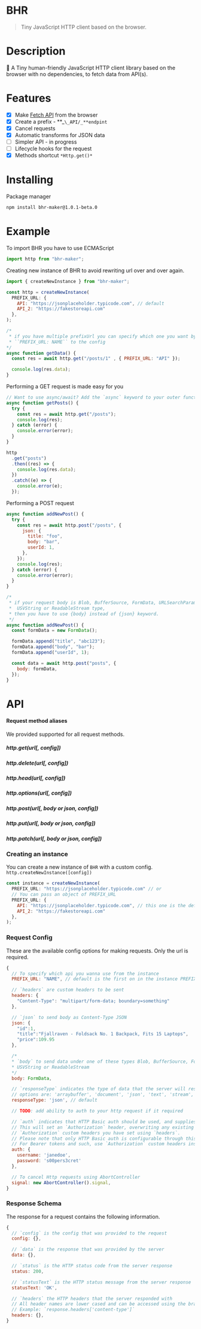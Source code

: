 # BHR

> Tiny JavaScript HTTP client based on the browser.

# Description

🌴 A Tiny human-friendly JavaScript HTTP client library based on the browser with no dependencies, to fetch data from API(s).

# Features

- [x] Make [Fetch API](https://developer.mozilla.org/en-US/docs/Web/API/Fetch_API) from the browser
- [x] Create a prefix - **_`\_API/_**endpint`
- [x] Cancel requests
- [x] Automatic transforms for JSON data
- [ ] Simpler API - in progress
- [ ] Lifecycle hooks for the request
- [x] Methods shortcut `*Http.get()*`

# Installing

Package manager

```bash
npm install bhr-maker@1.0.1-beta.0
```

# Example

To import BHR you have to use ECMAScript

```javascript
import http from "bhr-maker";
```

Creating new instance of BHR to avoid rewriting url over and over again.

```javascript
import { createNewInstance } from "bhr-maker";

const http = createNewInstance(
  PREFIX_URL: {
    API: "https://jsonplaceholder.typicode.com", // default
    API_2: "https://fakestoreapi.com"
  },
);

/*
 * if you have multiple prefixUrl you can specify which one you want by passing
 * ``PREFIX_URL: NAME`` to the config
*/
async function getData() {
  const res = await http.get("/posts/1" , { PREFIX_URL: "API" });

  console.log(res.data);
}

```

Performing a GET request is made easy for you

```javascript
// Want to use async/await? Add the `async` keyword to your outer function/method.
async function getPosts() {
  try {
    const res = await http.get("/posts");
    console.log(res);
  } catch (error) {
    console.error(error);
  }
}

http
  .get("posts")
  .then((res) => {
    console.log(res.data);
  })
  .catch((e) => {
    console.error(e);
  });
```

Performing a POST request

```javascript
async function addNewPost() {
  try {
    const res = await http.post("/posts", {
      json: {
        title: "foo",
        body: "bar",
        userId: 1,
      },
    });
    console.log(res);
  } catch (error) {
    console.error(error);
  }
}

/*
 * if your request body is Blob, BufferSource, FormData, URLSearchParams,
 *  USVString or ReadableStream type,
 * then you have to use {body} instead of {json} keyword.
 */
async function addNewPost() {
  const formData = new FormData();

  formData.append("title", "abc123");
  formData.append("body", "bar");
  formData.append("userId", 1);

  const data = await http.post("posts", {
    body: formData,
  });
}
```

# API

#### Request method aliases

We provided supported for all request methods.

##### http.get(url[, config])

##### http.delete(url[, config])

##### http.head(url[, config])

##### http.options(url[, config])

##### http.post(url[, body or json, config])

##### http.put(url[, body or json, config])

##### http.patch(url[, body or json, config])

### Creating an instance

You can create a new instance of `BHR` with a custom config.
` http.createNewInstance([config])`

```javascript
const instance = createNewInstance(
  PREFIX_URL: "https://jsonplaceholder.typicode.com" // or
  // You can pass an object of PREFIX_URL
  PREFIX_URL: {
    API: "https://jsonplaceholder.typicode.com", // this one is the default API
    API_2: "https://fakestoreapi.com"
  },
);
```

### Request Config

These are the available config options for making requests. Only the url is required.

```javascript
{
  // To specify which api you wanna use from the instance
  PREFIX_URL: "NAME", // default is the first on in the instance PREFIX_URL object

  // `headers` are custom headers to be sent
  headers: {
    "Content-Type": "multipart/form-data; boundary=something"
  },

  // `json` to send body as Content-Type JSON
  json: {
    "id":1,
    "title":"Fjallraven - Foldsack No. 1 Backpack, Fits 15 Laptops",
    "price":109.95
  },

  /*
  * `body` to send data under one of these types Blob, BufferSource, FormData URLSearchParams,
  * USVString or ReadableStream
  */
  body: FormData,

  // `responseType` indicates the type of data that the server will respond with
  // options are: 'arraybuffer', 'document', 'json', 'text', 'stream', 'blob'
  responseType: 'json', // default

  // TODO: add ability to auth to your http request if it required

  // `auth` indicates that HTTP Basic auth should be used, and supplies credentials.
  // This will set an `Authorization` header, overwriting any existing
  // `Authorization` custom headers you have set using `headers`.
  // Please note that only HTTP Basic auth is configurable through this parameter.
  // For Bearer tokens and such, use `Authorization` custom headers instead.
  auth: {
    username: 'janedoe',
    password: 's00pers3cret'
  },

  // To cancel Http requests using AbortController
  signal: new AbortController().signal,
}
```

### Response Schema

The response for a request contains the following information.

```javascript
{
  // `config` is the config that was provided to the request
  config: {},

  // `data` is the response that was provided by the server
  data: {},

  // `status` is the HTTP status code from the server response
  status: 200,

  // `statusText` is the HTTP status message from the server response
  statusText: 'OK',

  // `headers` the HTTP headers that the server responded with
  // All header names are lower cased and can be accessed using the bracket notation.
  // Example: `response.headers['content-type']`
  headers: {},
}
```
